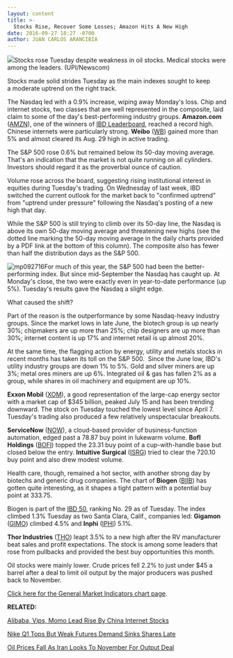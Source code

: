 ```yaml
---
layout: content
title: >-
  Stocks Rise, Recover Some Losses; Amazon Hits A New High
date: 2016-09-27 18:27 -0700
author: JUAN CARLOS ARANCIBIA
---
```






![](https://www.investors.com/wp-content/uploads/2016/09/BIGpic_nyse_092716_newscom.jpg)Stocks rose Tuesday despite weakness in oil stocks. Medical stocks were among the leaders. (UPI/Newscom) 









Stocks made solid strides Tuesday as the main indexes sought to keep a moderate uptrend on the right track.


The Nasdaq led with a 0.9% increase, wiping away Monday's loss. Chip and internet stocks, two classes that are well represented in the composite, laid claim to some of the day's best-performing industry groups. **Amazon.com** ([AMZN](https://research.investors.com/quote.aspx?symbol=AMZN)), one of the winners of [IBD Leaderboard](http://leaderboard.investors.com/), reached a record high. Chinese internets were particularly strong. **Weibo** ([WB](https://research.investors.com/quote.aspx?symbol=WB)) gained more than 5% and almost cleared its Aug. 29 high in active trading.


The S&P 500 rose 0.6% but remained below its 50-day moving average. That's an indication that the market is not quite running on all cylinders. Investors should regard it as the proverbial ounce of caution.


Volume rose across the board, suggesting rising institutional interest in equities during Tuesday's trading. On Wednesday of last week, IBD switched the current outlook for the market back to "confirmed uptrend" from "uptrend under pressure" following the Nasdaq's posting of a new high that day.


While the S&P 500 is still trying to climb over its 50-day line, the Nasdaq is above its own 50-day moving average and threatening new highs (see the dotted line marking the 50-day moving average in the daily charts provided by a PDF link at the bottom of this column). The composite also has fewer than half the distribution days as the S&P 500.


![mp092716](https://www.investors.com/wp-content/uploads/2016/09/MP092716-195x300.jpg)For much of this year, the S&P 500 had been the better-performing index. But since mid-September the Nasdaq has caught up. At Monday's close, the two were exactly even in year-to-date performance (up 5%). Tuesday's results gave the Nasdaq a slight edge.


What caused the shift?


Part of the reason is the outperformance by some Nasdaq-heavy industry groups. Since the market lows in late June, the biotech group is up nearly 30%; chipmakers are up more than 25%; chip designers are up more than 30%; internet content is up 17% and internet retail is up almost 20%.


At the same time, the flagging action by energy, utility and metals stocks in recent months has taken its toll on the S&P 500.  Since the June low, IBD's utility industry groups are down 1% to 5%. Gold and silver miners are up 3%; metal ores miners are up 6%. Integrated oil & gas has fallen 2% as a group, while shares in oil machinery and equipment are up 10%.


**Exxon Mobil** ([XOM](https://research.investors.com/quote.aspx?symbol=XOM)), a good representation of the large-cap energy sector with a market cap of $345 billion, peaked July 15 and has been trending downward. The stock on Tuesday touched the lowest level since April 7.
Tuesday's trading also produced a few relatively unspectacular breakouts.


**ServiceNow** ([NOW](https://research.investors.com/quote.aspx?symbol=NOW)), a cloud-based provider of business-function automation, edged past a 78.87 buy point in lukewarm volume. **BofI Holdings** ([BOFI](https://research.investors.com/quote.aspx?symbol=BOFI)) topped the 23.31 buy point of a cup-with-handle base but closed below the entry. **Intuitive Surgical** ([ISRG](https://research.investors.com/quote.aspx?symbol=ISRG)) tried to clear the 720.10 buy point and also drew modest volume.


Health care, though, remained a hot sector, with another strong day by biotechs and generic drug companies. The chart of **Biogen** ([BIIB](https://research.investors.com/quote.aspx?symbol=BIIB)) has gotten quite interesting, as it shapes a tight pattern with a potential buy point at 333.75.


Biogen is part of the [IBD 50](http://research.investors.com/stock-lists/ibd-50/), ranking No. 29 as of Tuesday. The index climbed 1.3% Tuesday as two Santa Clara, Calif., companies led: **Gigamon** ([GIMO](https://research.investors.com/quote.aspx?symbol=GIMO)) climbed 4.5% and **Inphi** ([IPHI](https://research.investors.com/quote.aspx?symbol=IPHI)) 5.1%.


**Thor Industries** ([THO](https://research.investors.com/quote.aspx?symbol=THO)) leapt 3.5% to a new high after the RV manufacturer beat sales and profit expectations. The stock is among some leaders that rose from pullbacks and provided the best buy opportunities this month.


Oil stocks were mainly lower. Crude prices fell 2.2% to just under $45 a barrel after a deal to limit oil output by the major producers was pushed back to November.


[Click here for the General Market Indicators chart page](https://www.investors.com/wp-content/uploads/2016/09/IBD2709152500GMI.pdf).


**RELATED:**


[Alibaba, Vips, Momo Lead Rise By China Internet Stocks](https://www.investors.com/news/technology/alibaba-vips-momo-lead-rise-by-china-internet-stocks/)


[Nike Q1 Tops But Weak Futures Demand Sinks Shares Late](https://www.investors.com/news/nike-reports-q1-2017-results-after-the-close/)


[Oil Prices Fall As Iran Looks To November For Output Deal](https://www.investors.com/news/iran-saudi-arabia-put-damper-on-algeria-deal-goldman-cuts-oil-outlook/)




